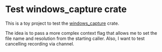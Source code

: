 # Test windows_capture crate

This is a toy project to test the
[windows_capture](https://github.com/NiiightmareXD/windows-capture) crate.

The idea is to pass a more complex context flag that allows me to set the file
name and resolution from the starting caller. Also, I want to test cancelling
recording via channel.
